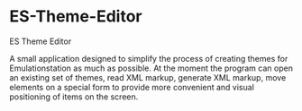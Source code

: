 # ES-Theme-Editor
ES Theme Editor

A small application designed to simplify the process of creating themes for Emulationstation as much as possible. At the moment the program can open an existing set of themes, read XML markup, generate XML markup, move elements on a special form to provide more convenient and visual positioning of items on the screen.
